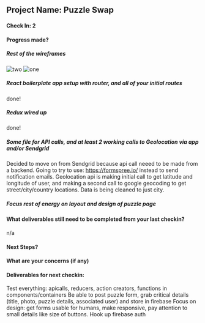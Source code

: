 ## Project Name: Puzzle Swap

#### Check In: 2

#### Progress made?

##### Rest of the wireframes
![two](https://i.imgur.com/dAE5bYp.jpg)
![one](https://i.imgur.com/e4MsypA.jpg)

##### React boilerplate app setup with router, and all of your initial routes
done!

##### Redux wired up
done!

##### Some file for API calls, and at least 2 working calls to Geolocation via app and/or Sendgrid
Decided to move on from Sendgrid because api call neeed to be made from a backend. Going to try to use: https://formspree.io/ instead to send notification emails. Geolocation api is making initial call to get latitude and longitude of user, and making a second call to google geocoding to get street/city/country locations. Data is being cleaned to just city.

##### Focus rest of energy on layout and design of puzzle page

#### What deliverables still need to be completed from your last checkin?
n/a

#### Next Steps?

#### What are your concerns (if any)

#### Deliverables for next checkin:

Test everything: apicalls, reducers, action creators, functions in components/containers
Be able to post puzzle form, grab critical details (title, photo, puzzle details, associated user) and store in firebase
Focus on design: get forms usable for humans, make responsive, pay attention to small details like size of buttons.
Hook up firebase auth
